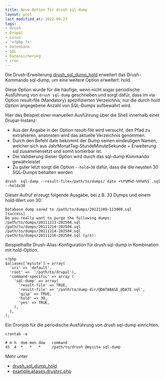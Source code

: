 ```yaml
---
title: Neue Option für drush sql-dump
layout: post
last_modified_at: 2022-09-27
tags:
- drush
- Drupal
- Linux
- '<?php ?>'
- Datenbank
- SQL
- Datensicherung
- cron
---
```

Die Drush-Erweiterung [drush_sql_dump_hold](https://www.drupal.org/project/drush_sql_dump_hold) 
erweitert das Drush-Kommando sql-dump, um eine weitere Option erweitert: hold.

Diese Option wurde für die häufige, wenn nicht sogar periodische Ausführung von `drush sql-dump`
geschrieben und sorgt dafür, dass im via Option result-file (Mandatory) spezifizierten Verzeichnis,
nur die durch *hold Option* angegebene Anzahl von SQL-Dumps aufbewahrt wird.<!--break-->

Hier das Beispiel einer manuellen Ausführung über die Shell innerhalb einer Drupal-Instanz:

- Aus der Angabe in der Option result-file wird versucht, den Pfad zu extrahieren, 
ansonsten wird das aktuelle Verzeichnis genommen.
- Durch den Befehl date bekommt der Dump seinen eindeutigen Namen, 
welcher sich aus JahrMonatTag-StundeMinuteSekunde + Erweiterung sql zusammensetzt und somit sortierbar ist.
- Die Validierung dieser Option wird durch das sql-dump Kommando gewährleistet
- Zu guter letzt sorgt die Option `--hold=30` dafür, dass die die neusten 30 SQL-Dumps behalten werden

```
drush  sql-dump --result-file=/path/to/dumps/`date +%Y%M%d-%H%m%S`.sql --hold=30
```

Dieser Aufruf erzeugt folgende Ausgabe, bei z.B. 33 Dumps und einem hold-Wert von 30:

```
Database dump saved to /path/to/dumps/20121109-113000.sql                                                           [success]
Do you really want to purge the following dumps:
/path/to/dumps/20111213-202504.sql
/path/to/dumps/20111214-202504.sql
/path/to/dumps/20111214-202504.sql
/path/to/dumps/20111216-202504.sql (y/n): 
```

Beispielhafte Drush-Alias-Konfiguration für drush sql-dump in Kombination mit hold-Option.

```
<?php
$aliases['mysite'] = array(
  'uri' => 'default',
  'root' =>  '/path/to/drupal'),
  'command-specific' => array (
    'sql-dump' => array(
      'result-file' => TRUE,
      'result-file' => '/path/to/dump-dir/@DATABASE_@DATE.sql',
      'gzip' => TRUE,
      'hold' => 30,
      'yes' => TRUE,
    ),
  ),
);
```

Ein Cronjob für die periodische Ausführung von drush sql-dump einrichten.

```
crontab -e
```

```
# m h  dom mon dow   command
45  4  *   *   *     /path/to/drush @mysite sql-dump
```

Mehr unter

- [drush_sql_dump_hold](https://www.drupal.org/project/drush_sql_dump_hold)
- [example.aliases.drushrc.php](
https://git.drupalcode.org/project/drush_sql_dump_hold/-/blob/master/example.aliases.drushrc.php)



